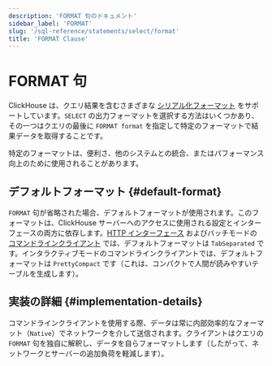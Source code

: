 ```yaml
---
description: 'FORMAT 句のドキュメント'
sidebar_label: 'FORMAT'
slug: '/sql-reference/statements/select/format'
title: 'FORMAT Clause'
---
```





# FORMAT 句

ClickHouse は、クエリ結果を含むさまざまな [シリアル化フォーマット](../../../interfaces/formats.md) をサポートしています。`SELECT` の出力フォーマットを選択する方法はいくつかあり、その一つはクエリの最後に `FORMAT format` を指定して特定のフォーマットで結果データを取得することです。

特定のフォーマットは、便利さ、他のシステムとの統合、またはパフォーマンス向上のために使用されることがあります。

## デフォルトフォーマット {#default-format}

`FORMAT` 句が省略された場合、デフォルトフォーマットが使用されます。このフォーマットは、ClickHouse サーバーへのアクセスに使用される設定とインターフェースの両方に依存します。[HTTP インターフェース](../../../interfaces/http.md) およびバッチモードの [コマンドラインクライアント](../../../interfaces/cli.md) では、デフォルトフォーマットは `TabSeparated` です。インタラクティブモードのコマンドラインクライアントでは、デフォルトフォーマットは `PrettyCompact` です（これは、コンパクトで人間が読みやすいテーブルを生成します）。

## 実装の詳細 {#implementation-details}

コマンドラインクライアントを使用する際、データは常に内部効率的なフォーマット（`Native`）でネットワークを介して送信されます。クライアントはクエリの `FORMAT` 句を独自に解釈し、データを自らフォーマットします（したがって、ネットワークとサーバーの追加負荷を軽減します）。
